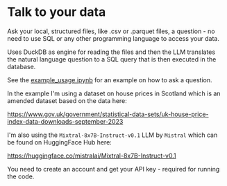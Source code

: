 # Talk to your data

Ask your local, structured files, like .csv or .parquet files, a question - no need to use SQL or any other programming language to access your data.

Uses DuckDB as engine for reading the files and then the LLM translates the natural language question to a SQL query that is then executed in the database.

See the [example_usage.ipynb](https://github.com/LBargie/data-talk/blob/main/example_usage.ipynb) for an example on how to ask a question.

In the example I'm using a dataset on house prices in Scotland which is an amended dataset based on the data here:

  https://www.gov.uk/government/statistical-data-sets/uk-house-price-index-data-downloads-september-2023

I'm also using the `Mixtral-8x7B-Instruct-v0.1` LLM by `Mistral` which can be found on HuggingFace Hub here:

  https://huggingface.co/mistralai/Mixtral-8x7B-Instruct-v0.1

You need to create an account and get your API key - required for running the code.
